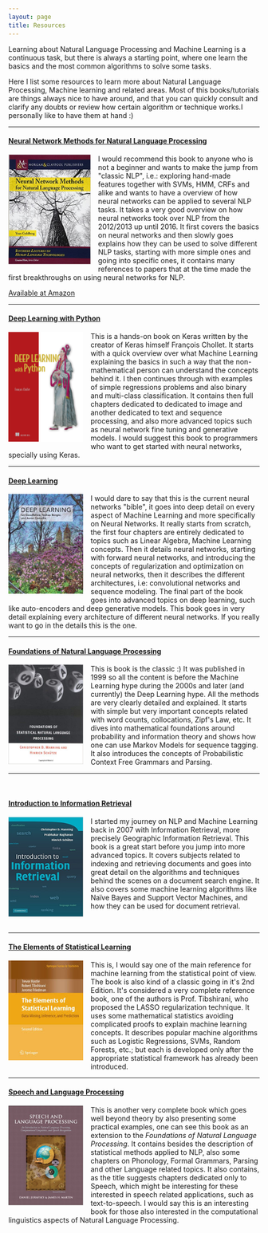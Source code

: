 ```yaml
---
layout: page
title: Resources
---
```


Learning about Natural Language Processing and Machine Learning is a continuous task, but there is always a starting point, where one learn the basics and the most common algorithms to solve some tasks.

Here I list some resources to learn more about Natural Language Processing, Machine learning and related areas. Most of this books/tutorials are things always nice to have around, and that you can quickly consult and clarify any doubts or review how certain algorithm or technique works.I personally like to have them at hand :)

<!--
https://my.fsf.org/donate
-->

<!--
https://www.flipcause.com/secure/supporters/MjM2OA==
-->

<!--
https://www.apache.org/foundation/contributing.html
-->

---

#### [__Neural Network Methods for Natural Language Processing__](https://www.amazon.de/gp/product/1627052984/ref=as_li_qf_asin_il_tl?ie=UTF8&tag=davidsbatista-21&creative=6742&linkCode=as2&creativeASIN=1627052984&linkId=cb3b0b4cc45ef3511d9eb92db8d34445)

<p>
<a href="https://www.amazon.de/gp/product/1627052984/ref=as_li_qf_asin_il_tl?ie=UTF8&tag=davidsbatista-21&creative=6742&linkCode=as2&creativeASIN=1627052984&linkId=cb3b0b4cc45ef3511d9eb92db8d34445"><img style="float: left; margin: 0px 15px 15px 0px;" alt="Neural Network Methods for Natural Language Processing" src="/assets/images/resources/neural_networks_for_nlp.jpg" height="220" width="165"></a>
I would recommend this book to anyone who is not a beginner and wants to make the jump from "classic NLP", i.e.: exploring hand-made features together with SVMs, HMM, CRFs and alike and wants to have a overview of how neural networks can be applied to several NLP tasks. It takes a very good overview on how neural networks took over NLP from the 2012/2013 up until 2016. It first covers the basics on neural networks and then slowly goes explains how they can be used to solve different NLP tasks, starting with more simple ones and going into specific ones, it contains many references to papers that at the time made the first breakthroughs on using neural networks for NLP.

<br>

<a href="https://www.amazon.de/gp/product/1627052984/ref=as_li_qf_asin_il_tl?ie=UTF8&tag=davidsbatista-21&creative=6742&linkCode=as2&creativeASIN=1627052984&linkId=cb3b0b4cc45ef3511d9eb92db8d34445">Available at Amazon</a>
</p>

---

#### [__Deep Learning with Python__](https://www.amazon.de/gp/product/1617294438/ref=as_li_qf_asin_il_tl?ie=UTF8&tag=davidsbatista-21&creative=6742&linkCode=as2&creativeASIN=1617294438&linkId=de0d0a823eecc7882b525ff339f56f65)

<p>
<a href="https://www.amazon.de/gp/product/1617294438/ref=as_li_qf_asin_il_tl?ie=UTF8&tag=davidsbatista-21&creative=6742&linkCode=as2&creativeASIN=1617294438&linkId=de0d0a823eecc7882b525ff339f56f65">
<img style="float: left; margin: 0px 15px 15px 0px;" alt="Deep Learning with Python" src="/assets/images/resources/Chollet-DLP-HI.png" height="220" width="150"></a>

This is a hands-on book on Keras written by the creator of Keras himself François Chollet. It starts with a quick overview over what Machine Learning explaining the basics in such a way that the non-mathematical person can understand the concepts behind it. I then continues through with examples of simple regressions problems and also binary and multi-class classification.
It contains then full chapters dedicated to dedicated to image and another dedicated to text and sequence processing, and also more advanced topics such as neural network fine tuning and generative models. I would suggest this book to programmers who want to get started with neural networks, specially using Keras.
</p>

---

#### [__Deep Learning__](https://www.amazon.de/gp/product/0262035618/ref=as_li_qf_asin_il_tl?ie=UTF8&tag=davidsbatista-21&creative=6742&linkCode=as2&creativeASIN=0262035618&linkId=fb7fdd87f9c4faece3e6f6a38656ce8e)

<p>
<a href="https://www.amazon.de/gp/product/0262035618/ref=as_li_qf_asin_il_tl?ie=UTF8&tag=davidsbatista-21&creative=6742&linkCode=as2&creativeASIN=0262035618&linkId=fb7fdd87f9c4faece3e6f6a38656ce8e">
<img style="float: left; margin: 0px 15px 15px 0px;" alt="Deep learning" src="/assets/images/resources/deep_learning.jpg" height="200" width="150"></a>
I would dare to say that this is the current neural networks "bible", it goes into deep detail on every aspect of Machine Learning and more specifically on Neural Networks. It really starts from scratch, the first four chapters are entirely dedicated to topics such as Linear Algebra, Machine Learning concepts. Then it details neural networks, starting with forward neural networks, and introducing the concepts of regularization and optimization on neural networks, then it describes the different architectures, i.e: convolutional networks and sequence modeling. The final part of the book goes into advanced topics on deep learning, such like auto-encoders and deep generative models. This book goes in very detail explaining every architecture of different neural networks. If you really want to go in the details this is the one.
</p>



---

#### [__Foundations of Natural Language Processing__](https://www.amazon.de/gp/product/0262133601/ref=as_li_qf_asin_il_tl?ie=UTF8&tag=davidsbatista-21&creative=6742&linkCode=as2&creativeASIN=0262133601&linkId=0e799bb4a95288a9de606a1044370fe6)


<p>
<a href="https://www.amazon.de/gp/product/0262133601/ref=as_li_qf_asin_il_tl?ie=UTF8&tag=davidsbatista-21&creative=6742&linkCode=as2&creativeASIN=0262133601&linkId=0e799bb4a95288a9de606a1044370fe6">
<img style="float: left; margin: 0px 15px 15px 0px;" alt="Foundations of Natural Language Processing" src="/assets/images/resources/foundations_of_statistical_nlp.jpg" height="200" width="150"></a>
This is book is the classic :) It was published in 1999 so all the content is before the Machine Learning hype during the 2000s and later (and currently) the Deep Learning hype. All the methods are very clearly detailed and explained. It starts with simple but very important concepts related with word counts, collocations, Zipf's Law, etc. It dives into mathematical foundations around probability and information theory and shows how one can use Markov Models for sequence tagging. It also introduces the concepts of Probabilistic Context Free Grammars and Parsing.
</p>

---

<br>

#### [__Introduction to Information Retrieval__](https://www.amazon.de/gp/product/0521865719/ref=as_li_qf_asin_il_tl?ie=UTF8&tag=davidsbatista-21&creative=6742&linkCode=as2&creativeASIN=0521865719&linkId=e0be3edb9bb39b70057277871991e239)

<p>
<a href="https://www.amazon.de/gp/product/0521865719/ref=as_li_qf_asin_il_tl?ie=UTF8&tag=davidsbatista-21&creative=6742&linkCode=as2&creativeASIN=0521865719&linkId=e0be3edb9bb39b70057277871991e239"><img style="float: left; margin: 0px 15px 15px 0px;" alt="Introduction to Information Retrieval" src="/assets/images/resources/information_retrieval.jpg" height="200" width="150"></a>
I started my journey on NLP and Machine Learning back in 2007 with Information Retrieval, more precisely Geographic Information Retrieval. This book is a great start before you  jump into more advanced topics. It covers subjects related to indexing and retrieving documents and goes into great detail on the algorithms and techniques behind the scenes on a document search engine. It also covers some machine learning algorithms like Naïve Bayes and Support Vector Machines, and how they can be used for document retrieval.
</p>

<!-- Introduction to Information Retrieval - Stanford NLP - Stanford University
https://nlp.stanford.edu/IR-book/information-retrieval-book.html -->

<br>

---

#### [__The Elements of Statistical Learning__](https://www.amazon.de/gp/product/0387848576/ref=as_li_qf_asin_il_tl?ie=UTF8&tag=davidsbatista-21&creative=6742&linkCode=as2&creativeASIN=0387848576&linkId=f7302f889a30df6f4779c8533d853603)

<p>
<a href="https://www.amazon.de/gp/product/0387848576/ref=as_li_qf_asin_il_tl?ie=UTF8&tag=davidsbatista-21&creative=6742&linkCode=as2&creativeASIN=0387848576&linkId=f7302f889a30df6f4779c8533d853603">
<img style="float: left; margin: 0px 15px 15px 0px;" alt="The Elements of Statistical Learning" src="/assets/images/resources/elements_of_statistical_learning.jpg" height="200" width="150"></a>

This is, I would say one of the main reference for machine learning from the statistical point of view. The book is also kind of a classic going in it's 2nd Edition. It's considered a very complete reference book, one of the authors is Prof. Tibshirani, who proposed the LASSO regularization technique. It uses some mathematical statistics avoiding complicated proofs to explain machine learning concepts. It describes popular machine algorithms such as Logistic Regressions, SVMs, Random Forests, etc.; but each is developed only after the appropriate statistical framework has already been introduced.
</p>

---

#### [__Speech and Language Processing__](https://www.amazon.de/gp/product/0135041961/ref=as_li_qf_asin_il_tl?ie=UTF8&tag=davidsbatista-21&creative=6742&linkCode=as2&creativeASIN=0135041961&linkId=2ee1a241eaa8c0e03d0606300fb4a5bf)

<p>
<a href="https://www.amazon.de/gp/product/0135041961/ref=as_li_qf_asin_il_tl?ie=UTF8&tag=davidsbatista-21&creative=6742&linkCode=as2&creativeASIN=0135041961&linkId=2ee1a241eaa8c0e03d0606300fb4a5bf">
<img style="float: left; margin: 0px 15px 15px 0px;" alt="Speech and Language Processing" src="/assets/images/resources/speech_and_lang_process.jpg" height="200" width="150"></a>

This is another very complete book which goes well beyond theory by also presenting some practical examples, one can see this book as an extension to the <i>Foundations of Natural Language Processing</i>. It contains besides the description of statistical methods applied to NLP, also some chapters on Phonology, Formal Grammars, Parsing and other Language related topics. It also contains, as the title suggests chapters dedicated only to Speech, which might be interesting for these interested in speech related applications, such as text-to-speech. I would say this is an interesting book for those also interested in the computational linguistics aspects of Natural Language Processing.

<!--https://web.stanford.edu/~jurafsky/slp3/-->

</p>
